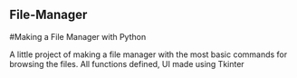 ## File-Manager
#Making a File Manager with Python

A little project of making a file manager with the most basic commands for browsing the files. 
All functions defined, UI made using Tkinter
